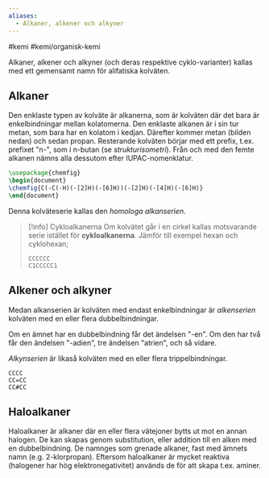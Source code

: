 ```yaml
---
aliases:
  - Alkaner, alkener och alkyner
---
```


#kemi #kemi/organisk-kemi 

Alkaner, alkener och alkyner (och deras respektive cyklo-varianter) kallas med ett gemensamt namn för alifatiska kolväten.
## Alkaner
Den enklaste typen av kolväte är alkanerna, som är kolväten där det bara är enkelbindningar mellan kolatomerna. Den enklaste alkanen är i sin tur metan, som bara har en kolatom i kedjan. Därefter kommer metan (bilden nedan) och sedan propan. Resterande kolväten börjar med ett prefix, t.ex. prefixet "n-", som i n-butan (se *strukturisometri*). Från och med den femte alkanen nämns alla dessutom efter IUPAC-nomenklatur.

```tikz
\usepackage{chemfig}
\begin{document}
\chemfig{C(-C(-H)(-[2]H)(-[6]H))(-[2]H)(-[4]H)(-[6]H)}
\end{document}
```

Denna kolväteserie kallas den *homologa alkanserien*.

> [!info] Cykloalkanerna
> Om kolvätet går i en cirkel kallas motsvarande serie istället för **cykloalkanerna**. Jämför till exempel hexan och cyklohexan;
> ```smiles
> CCCCCC
> C1CCCCC1
> ```
## Alkener och alkyner
Medan alkanserien är kolväten med endast enkelbindningar är *alkenserien* kolväten med en eller flera dubbelbindningar.

Om en ämnet har en dubbelbindning får det ändelsen "-en". Om den har två får den ändelsen "-adien", tre ändelsen "atrien", och så vidare.

*Alkynserien* är likaså kolväten med en eller flera trippelbindningar.

```smiles
CCCC
CC=CC
CC#CC
```
## Haloalkaner
Haloalkaner är alkaner där en eller flera vätejoner bytts ut mot en annan halogen. De kan skapas genom substitution, eller addition till en alken med en dubbelbindning. De namnges som grenade alkaner, fast med ämnets namn (e.g. 2-klorpropan). Eftersom haloalkaner är mycket reaktiva (halogener har hög elektronegativitet) används de för att skapa t.ex. aminer.